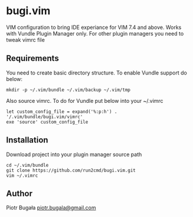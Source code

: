 # bugi.vim

VIM configuration to bring IDE experiance for VIM 7.4 and above.
Works with Vundle Plugin Manager only. For other plugin managers 
you need to tweak vimrc file


## Requirements 
You need to create basic directory structure. To enable Vundle support do below:
```
mkdir -p ~/.vim/bundle ~/.vim/backup ~/.vim/tmp
```

Also source vimrc. To do for Vundle put below into your ~/.vimrc
```
let custom_config_file = expand('%:p:h') . '/.vim/bundle/bugi.vim/vimrc'
exe 'source' custom_config_file
```

## Installation
Download project into your plugin manager source path
```
cd ~/.vim/bundle
git clone https://github.com/run2cmd/bugi.vim.git
vim ~/.vimrc
```

## Author
Piotr Bugała <piotr.bugala@gmail.com>

